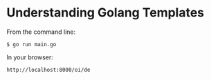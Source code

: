 # Understanding Golang Templates

From the command line:
```
$ go run main.go
```

In your browser:
```
http://localhost:8000/oi/de
```
